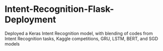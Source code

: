 # Intent-Recognition-Flask-Deployment
Deployed a Keras Intent Recognition model, with blending of codes from Intent Recognition tasks, Kaggle competitions, GRU, LSTM, BERT, and SGD models

